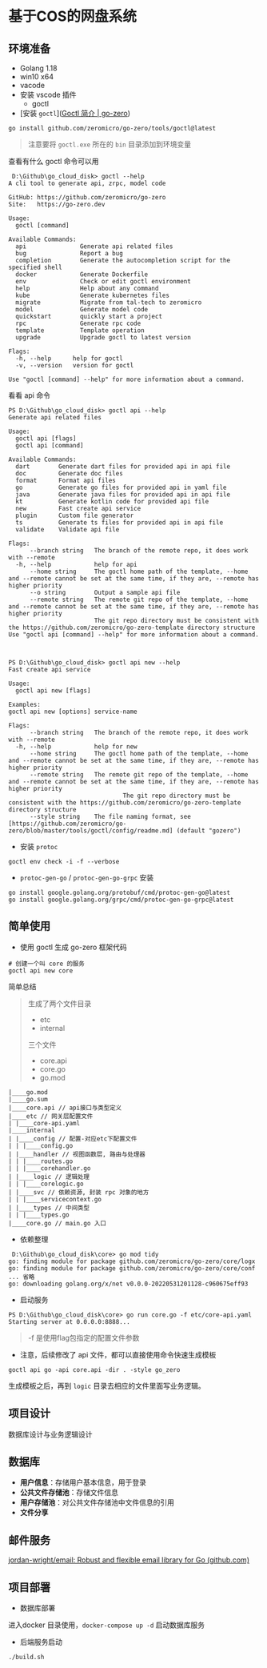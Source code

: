 # 基于COS的网盘系统

## 环境准备


* Golang 1.18
* win10 x64
* vacode
* 安装 vscode 插件
  * goctl
*  [安装 `goctl`]([Goctl 简介 | go-zero](https://go-zero.dev/cn/docs/goctl/goctl)) 

```shell
go install github.com/zeromicro/go-zero/tools/goctl@latest
```

> 注意要将 `goctl.exe` 所在的 `bin` 目录添加到环境变量

查看有什么 goctl 命令可以用

```shell
 D:\Github\go_cloud_disk> goctl --help
A cli tool to generate api, zrpc, model code

GitHub: https://github.com/zeromicro/go-zero
Site:   https://go-zero.dev

Usage:
  goctl [command]

Available Commands:
  api               Generate api related files
  bug               Report a bug
  completion        Generate the autocompletion script for the specified shell
  docker            Generate Dockerfile
  env               Check or edit goctl environment
  help              Help about any command
  kube              Generate kubernetes files
  migrate           Migrate from tal-tech to zeromicro
  model             Generate model code
  quickstart        quickly start a project
  rpc               Generate rpc code
  template          Template operation
  upgrade           Upgrade goctl to latest version

Flags:
  -h, --help      help for goctl
  -v, --version   version for goctl

Use "goctl [command] --help" for more information about a command.
```

看看 api 命令

```shell
PS D:\Github\go_cloud_disk> goctl api --help
Generate api related files

Usage:
  goctl api [flags]
  goctl api [command]

Available Commands:
  dart        Generate dart files for provided api in api file
  doc         Generate doc files
  format      Format api files
  go          Generate go files for provided api in yaml file
  java        Generate java files for provided api in api file
  kt          Generate kotlin code for provided api file
  new         Fast create api service
  plugin      Custom file generator
  ts          Generate ts files for provided api in api file
  validate    Validate api file

Flags:
      --branch string   The branch of the remote repo, it does work with --remote
  -h, --help            help for api
      --home string     The goctl home path of the template, --home and --remote cannot be set at the same time, if they are, --remote has higher priority
      --o string        Output a sample api file
      --remote string   The remote git repo of the template, --home and --remote cannot be set at the same time, if they are, --remote has higher priority
                        The git repo directory must be consistent with the https://github.com/zeromicro/go-zero-template directory structure
Use "goctl api [command] --help" for more information about a command.



PS D:\Github\go_cloud_disk> goctl api new --help
Fast create api service

Usage:
  goctl api new [flags]

Examples:
goctl api new [options] service-name

Flags:
      --branch string   The branch of the remote repo, it does work with --remote
  -h, --help            help for new
      --home string     The goctl home path of the template, --home and --remote cannot be set at the same time, if they are, --remote has higher priority
      --remote string   The remote git repo of the template, --home and --remote cannot be set at the same time, if they are, --remote has higher priority
                                The git repo directory must be consistent with the https://github.com/zeromicro/go-zero-template directory structure
      --style string    The file naming format, see [https://github.com/zeromicro/go-zero/blob/master/tools/goctl/config/readme.md] (default "gozero")
```



*  安装 `protoc`

```shell
goctl env check -i -f --verbose 
```

* `protoc-gen-go` / `protoc-gen-go-grpc`  安装

```shell
go install google.golang.org/protobuf/cmd/protoc-gen-go@latest
go install google.golang.org/grpc/cmd/protoc-gen-go-grpc@latest
```



## 简单使用

* 使用 goctl 生成 go-zero 框架代码

```shell
# 创建一个叫 core 的服务
goctl api new core
```

简单总结

> 生成了两个文件目录
>
> * etc
> * internal
>
> 三个文件
>
> * core.api
> * core.go
> * go.mod

```shell
|____go.mod
|____go.sum
|____core.api // api接口与类型定义
|____etc // 网关层配置文件
| |____core-api.yaml
|____internal
| |____config // 配置-对应etc下配置文件
| | |____config.go
| |____handler // 视图函数层, 路由与处理器
| | |____routes.go
| | |____corehandler.go
| |____logic // 逻辑处理
| | |____corelogic.go
| |____svc // 依赖资源, 封装 rpc 对象的地方
| | |____servicecontext.go
| |____types // 中间类型
| | |____types.go
|____core.go // main.go 入口

```



* 依赖整理

```shell
 D:\Github\go_cloud_disk\core> go mod tidy
go: finding module for package github.com/zeromicro/go-zero/core/logx
go: finding module for package github.com/zeromicro/go-zero/core/conf
... 省略
go: downloading golang.org/x/net v0.0.0-20220531201128-c960675eff93
```

* 启动服务

```shell
PS D:\Github\go_cloud_disk\core> go run core.go -f etc/core-api.yaml
Starting server at 0.0.0.0:8888...
```

> -f 是使用flag包指定的配置文件参数



* 注意，后续修改了 api 文件，都可以直接使用命令快速生成模板

```shell
goctl api go -api core.api -dir . -style go_zero
```

生成模板之后，再到 `logic` 目录去相应的文件里面写业务逻辑。

## 项目设计

数据库设计与业务逻辑设计

## 数据库

* **用户信息**：存储用户基本信息，用于登录
* **公共文件存储池**：存储文件信息
* **用户存储池**：对公共文件存储池中文件信息的引用
* **文件分享**

## 邮件服务

[jordan-wright/email: Robust and flexible email library for Go (github.com)](https://github.com/jordan-wright/email)

## 项目部署

* 数据库部署

进入docker 目录使用，`docker-compose up -d` 启动数据库服务

* 后端服务启动

```shell
./build.sh
```





